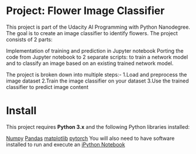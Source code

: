 # Project: Flower Image Classifier
This project is part of the Udacity AI Programming with Python Nanodegree. The goal is to create an image classifier to identify flowers. The project consists of 2 parts:

Implementation of training and prediction in Jupyter notebook
Porting the code from Jupyter notebook to 2 separate scripts: to train a network model and to classify an image based on an existing trained network model.


The project is broken down into multiple steps:-
1.Load and preprocess the image dataset
2.Train the image classifier on your dataset
3.Use the trained classifier to predict image content

# Install
This project requires <b>Python 3.x</b> and the following Python libraries installed:

[Numpy](http://www.numpy.org/)
[Pandas](http://pandas.pydata.org/)
[matplotlib](http://matplotlib.org/)
[pytorch](https://pytorch.org/)
You will also need to have software installed to run and execute an [iPython Notebook](http://ipython.org/notebook.html)
